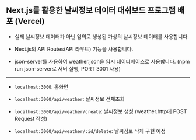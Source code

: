 ## Next.js를 활용한 날씨정보 데이터 대쉬보드 프로그램 배포 (Vercel)

- 실제 날씨정보 데이터가 아닌 임의로 생성된 가상의 날씨정보 데이터를 사용합니다.

- Next.js의 API Routes(API 라우트) 기능을 사용합니다.

- json-server를 사용하여 weather.json을 임시 데이터베이스로 사용합니다. (npm run json-server로 서버 실행, PORT 3001 사용)

---

- `localhost:3000`: 홈화면

- `localhost:3000/api/weather`: 날씨정보 전체조회

- `localhost:3000/api/weather/create`: 날씨정보 생성 (weather.http에 POST Request 작성)

- `localhost:3000/api/weather/:id/delete`: 날씨정보 삭제 구현 예정
